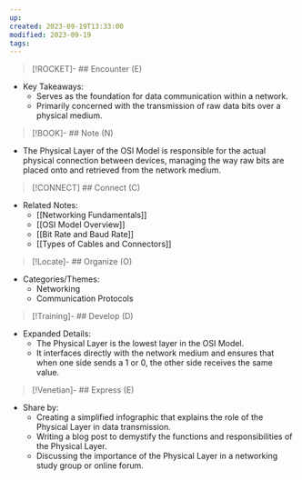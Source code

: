 ```yaml
---
up: 
created: 2023-09-19T13:33:00
modified: 2023-09-19
tags:
---
```

> [!ROCKET]- ## Encounter (E)

- Key Takeaways:
    - Serves as the foundation for data communication within a network.
    - Primarily concerned with the transmission of raw data bits over a physical medium.

> [!BOOK]- ## Note (N)

- The Physical Layer of the OSI Model is responsible for the actual physical connection between devices, managing the way raw bits are placed onto and retrieved from the network medium.

> [!CONNECT] ## Connect (C)

- Related Notes:
    - [[Networking Fundamentals]]
    - [[OSI Model Overview]]
    - [[Bit Rate and Baud Rate]]
    - [[Types of Cables and Connectors]]

> [!Locate]- ## Organize (O)

- Categories/Themes:
    - Networking
    - Communication Protocols

> [!Training]- ## Develop (D)

- Expanded Details:
    - The Physical Layer is the lowest layer in the OSI Model.
    - It interfaces directly with the network medium and ensures that when one side sends a 1 or 0, the other side receives the same value.

> [!Venetian]- ## Express (E)

- Share by:
    - Creating a simplified infographic that explains the role of the Physical Layer in data transmission.
    - Writing a blog post to demystify the functions and responsibilities of the Physical Layer.
    - Discussing the importance of the Physical Layer in a networking study group or online forum.